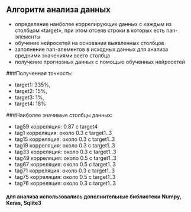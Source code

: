 ﻿## Алгоритм анализа данных
- определение наиболее коррелирующих данных с каждым из столбцом «target», при этом отсеяв строки в которых есть nan-элементы
- обучение нейросетей на основании выявленных столбцов
- заполнение nan-элементов в исходных данных для анализа средними значениями всего столбца
- получение прогнозных данных с помощью обученных нейросетей

###Полученная точность: 
- target1: 335%, 
- target2: 15%, 
- target3: 1%, 
- target4: 18%

###Наиболее значимые столбцы данных:
- tag59 корреляция: 0.87 c target4
- tag1 корреляция: около 0.3 с target1..3
- tag15 корреляция: около 0.3 с target1..3
- tag19 корреляция: около 0.3 с target1..3
- tag33 корреляция: около 0.3 с target1..3
- tag49 корреляция: около 0.5 с target1..3
- tag67 корреляция: около 0.5 с target1..3
- tag71 корреляция: около 0.3 с target1..3
- tag75 корреляция: около 0.5 с target1..3
- tag76 корреляция: около 0.3 с target1..3

#### для анализа использовались дополнительные библиотеки Numpy, Keras, Sqlite3




